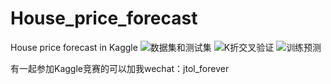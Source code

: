 # House_price_forecast
House price forecast in Kaggle
![数据集和测试集](https://github.com/user-attachments/assets/b442a982-a224-43a0-a4c7-9d70830e156a)
![K折交叉验证](https://github.com/user-attachments/assets/4b8fe7e2-5e80-4917-a410-1c816a44944c)
![训练预测](https://github.com/user-attachments/assets/d1c8fa0d-d207-4b76-9ef6-05004506bc27)

有一起参加Kaggle竞赛的可以加我wechat：jtol_forever
